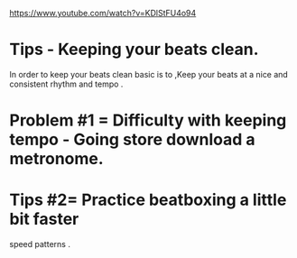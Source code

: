 

https://www.youtube.com/watch?v=KDlStFU4o94  

# Tips -  Keeping your beats clean.

In order to keep your beats clean basic is to ,Keep your beats at a nice and consistent rhythm and tempo .

# Problem #1 = Difficulty with keeping tempo - Going store download a metronome.

# Tips #2= Practice beatboxing a little bit  faster 

speed patterns .
